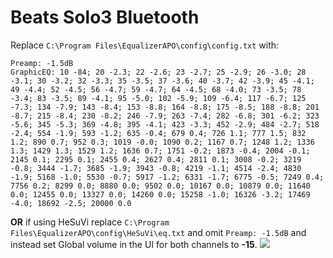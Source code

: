 # Beats Solo3 Bluetooth
Replace `C:\Program Files\EqualizerAPO\config\config.txt` with:
```
Preamp: -1.5dB
GraphicEQ: 10 -84; 20 -2.3; 22 -2.6; 23 -2.7; 25 -2.9; 26 -3.0; 28 -3.1; 30 -3.2; 32 -3.3; 35 -3.5; 37 -3.6; 40 -3.7; 42 -3.9; 45 -4.1; 49 -4.4; 52 -4.5; 56 -4.7; 59 -4.7; 64 -4.5; 68 -4.0; 73 -3.5; 78 -3.4; 83 -3.5; 89 -4.1; 95 -5.0; 102 -5.9; 109 -6.4; 117 -6.7; 125 -7.3; 134 -7.9; 143 -8.4; 153 -8.8; 164 -8.8; 175 -8.5; 188 -8.8; 201 -8.7; 215 -8.4; 230 -8.2; 246 -7.9; 263 -7.4; 282 -6.8; 301 -6.2; 323 -5.6; 345 -5.3; 369 -4.8; 395 -4.1; 423 -3.3; 452 -2.9; 484 -2.7; 518 -2.4; 554 -1.9; 593 -1.2; 635 -0.4; 679 0.4; 726 1.1; 777 1.5; 832 1.2; 890 0.7; 952 0.3; 1019 -0.0; 1090 0.2; 1167 0.7; 1248 1.2; 1336 1.3; 1429 1.3; 1529 1.2; 1636 0.7; 1751 -0.2; 1873 -0.4; 2004 -0.1; 2145 0.1; 2295 0.1; 2455 0.4; 2627 0.4; 2811 0.1; 3008 -0.2; 3219 -0.8; 3444 -1.7; 3685 -1.9; 3943 -0.8; 4219 -1.1; 4514 -2.4; 4830 -1.9; 5168 -1.0; 5530 -0.7; 5917 -1.2; 6331 -1.7; 6775 -0.5; 7249 0.4; 7756 0.2; 8299 0.0; 8880 0.0; 9502 0.0; 10167 0.0; 10879 0.0; 11640 0.0; 12455 0.0; 13327 0.0; 14260 0.0; 15258 -1.0; 16326 -3.2; 17469 -4.0; 18692 -2.5; 20000 0.0
```
**OR** if using HeSuVi replace `C:\Program Files\EqualizerAPO\config\HeSuVi\eq.txt` and omit `Preamp: -1.5dB` and instead set Global volume in the UI for both channels to **-15**.
![](https://raw.githubusercontent.com/jaakkopasanen/AutoEq/master/results/Sonoma%20Model%20One/innerfidelity/onear/Beats%20Solo3%20Bluetooth/Beats%20Solo3%20Bluetooth.png)